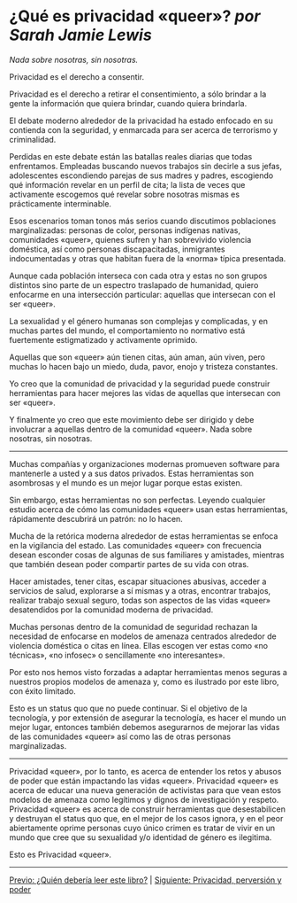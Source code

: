 # ¿Qué es privacidad «queer»? *por Sarah Jamie Lewis*

*Nada sobre nosotras, sin nosotras.*

Privacidad es el derecho a consentir.

Privacidad es el derecho a retirar el consentimiento, a sólo brindar a la gente
la información que quiera brindar, cuando quiera brindarla.

El debate moderno alrededor de la privacidad ha estado enfocado en su contienda
con la seguridad, y enmarcada para ser acerca de terrorismo y criminalidad.

Perdidas en este debate están las batallas reales diarias que todas
enfrentamos. Empleadas buscando nuevos trabajos sin decirle a sus jefas,
adolescentes escondiendo parejas de sus madres y padres, escogiendo qué
información revelar en un perfil de cita; la lista de veces que activamente
escogemos qué revelar sobre nosotras mismas es prácticamente interminable.

Esos escenarios toman tonos más serios cuando discutimos poblaciones
marginalizadas: personas de color, personas indígenas nativas, comunidades
«queer», quienes sufren y han sobrevivido violencia doméstica, así como
personas discapacitadas, inmigrantes indocumentadas y otras que habitan fuera
de la «norma» típica presentada.

Aunque cada población interseca con cada otra y estas no son grupos distintos
sino parte de un espectro traslapado de humanidad, quiero enfocarme en una
intersección particular: aquellas que intersecan con el ser «queer».

La sexualidad y el género humanas son complejas y complicadas, y en muchas
partes del mundo, el comportamiento no normativo está fuertemente estigmatizado
y activamente oprimido.

Aquellas que son «queer» aún tienen citas, aún aman, aún viven, pero muchas lo
hacen bajo un miedo, duda, pavor, enojo y tristeza constantes.

Yo creo que la comunidad de privacidad y la seguridad puede construir
herramientas para hacer mejores las vidas de aquellas que intersecan con ser
«queer».

Y finalmente yo creo que este movimiento debe ser dirigido y debe involucrar a
aquellas dentro de la comunidad «queer». Nada sobre nosotras, sin nosotras.

***

Muchas compañías y organizaciones modernas promueven software para mantenerle a
usted y a sus datos privados. Estas herramientas son asombrosas y el mundo es un
mejor lugar porque estas existen.

Sin embargo, estas herramientas no son perfectas. Leyendo cualquier estudio
acerca de cómo las comunidades «queer» usan estas herramientas, rápidamente
descubrirá un patrón: no lo hacen.

Mucha de la retórica moderna alrededor de estas herramientas se enfoca en la
vigilancia del estado. Las comunidades «queer» con frecuencia desean esconder
cosas de algunas de sus familiares y amistades, mientras que también desean
poder compartir partes de su vida con otras.

Hacer amistades, tener citas, escapar situaciones abusivas, acceder a servicios
de salud, explorarse a sí mismas y a otras, encontrar trabajos, realizar
trabajo sexual seguro, todas son aspectos de las vidas «queer» desatendidos
por la comunidad moderna de privacidad.

Muchas personas dentro de la comunidad de seguridad rechazan la necesidad de
enfocarse en modelos de amenaza centrados alrededor de violencia doméstica o
citas en línea. Ellas escogen ver estas como «no técnicas», «no infosec» o
sencillamente «no interesantes».

Por esto nos hemos visto forzadas a adaptar herramientas menos seguras a
nuestros propios modelos de amenaza y, como es ilustrado por este libro, con
éxito limitado.

Esto es un status quo que no puede continuar. Si el objetivo de la tecnología,
y por extensión de asegurar la tecnología, es hacer el mundo un mejor lugar,
entonces también debemos asegurarnos de mejorar las vidas de las comunidades
«queer» así como las de otras personas marginalizadas.


***

Privacidad «queer», por lo tanto, es acerca de entender los retos y abusos de
poder que están impactando las vidas «queer». Privacidad «queer» es acerca de
educar una nueva generación de activistas para que vean estos modelos de
amenaza como legítimos y dignos de investigación y respeto. Privacidad «queer»
es acerca de construir herramientas que desestabilicen y destruyan el status
quo que, en el mejor de los casos ignora, y en el peor abiertamente oprime
personas cuyo único crimen es tratar de vivir en un mundo que cree que su
sexualidad y/o identidad de género es ilegitima.

Esto es Privacidad «queer».

***

[Previo: ¿Quién debería leer este libro?](quien-deberia-leer.md) | [Siguiente: Privacidad, perversión y poder](privacidad-perversion-poder.md)
